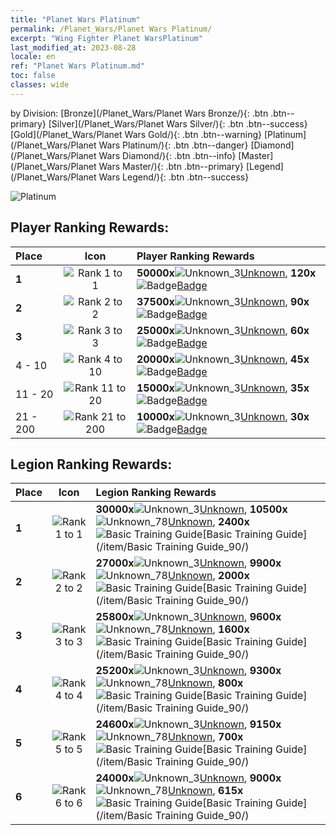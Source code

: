 ```yaml
---
title: "Planet Wars Platinum"
permalink: /Planet_Wars/Planet Wars Platinum/
excerpt: "Wing Fighter Planet WarsPlatinum"
last_modified_at: 2023-08-28
locale: en
ref: "Planet Wars Platinum.md"
toc: false
classes: wide
---
```


  by Division:   [Bronze](/Planet_Wars/Planet Wars Bronze/){: .btn .btn--primary}   [Silver](/Planet_Wars/Planet Wars Silver/){: .btn .btn--success}   [Gold](/Planet_Wars/Planet Wars Gold/){: .btn .btn--warning}   [Platinum](/Planet_Wars/Planet Wars Platinum/){: .btn .btn--danger}   [Diamond](/Planet_Wars/Planet Wars Diamond/){: .btn .btn--info}   [Master](/Planet_Wars/Planet Wars Master/){: .btn .btn--primary}   [Legend](/Planet_Wars/Planet Wars Legend/){: .btn .btn--success} 



  ![Platinum](/images/planet_wars/Platinum.png)

## Player Ranking Rewards:

  |  Place | Icon | Player Ranking Rewards |
  |:-------|:----:|:----------------|
  | **1** | ![Rank 1 to 1](/images/planet_wars/rank_1.png) | **50000x**![Unknown_3](/images/item/Settlement_Energy_p.png)[Unknown](/item/item_3/), **120x**![Badge](/images/item/Badge_p.png)[Badge](/item/Badge_94/) |
  | **2** | ![Rank 2 to 2](/images/planet_wars/rank_2.png) | **37500x**![Unknown_3](/images/item/Settlement_Energy_p.png)[Unknown](/item/item_3/), **90x**![Badge](/images/item/Badge_p.png)[Badge](/item/Badge_94/) |
  | **3** | ![Rank 3 to 3](/images/planet_wars/rank_3.png) | **25000x**![Unknown_3](/images/item/Settlement_Energy_p.png)[Unknown](/item/item_3/), **60x**![Badge](/images/item/Badge_p.png)[Badge](/item/Badge_94/) |
  | 4 - 10 | ![Rank 4 to 10](/images/planet_wars/rank_4.png) | **20000x**![Unknown_3](/images/item/Settlement_Energy_p.png)[Unknown](/item/item_3/), **45x**![Badge](/images/item/Badge_p.png)[Badge](/item/Badge_94/) |
  | 11 - 20 | ![Rank 11 to 20](/images/planet_wars/rank_5.png) | **15000x**![Unknown_3](/images/item/Settlement_Energy_p.png)[Unknown](/item/item_3/), **35x**![Badge](/images/item/Badge_p.png)[Badge](/item/Badge_94/) |
  | 21 - 200 | ![Rank 21 to 200](/images/planet_wars/rank_6.png) | **10000x**![Unknown_3](/images/item/Settlement_Energy_p.png)[Unknown](/item/item_3/), **30x**![Badge](/images/item/Badge_p.png)[Badge](/item/Badge_94/) |


## Legion Ranking Rewards:

  |  Place | Icon | Legion Ranking Rewards |
  |:-------|:----:|:----------------|
  | **1** | ![Rank 1 to 1](/images/planet_wars/rank_1.png) | **30000x**![Unknown_3](/images/item/Settlement_Energy_p.png)[Unknown](/item/item_3/), **10500x**![Unknown_78](/images/item/xqdz_icon6_p.png)[Unknown](/item/item_78/), **2400x**![Basic Training Guide](/images/item/Basic_Training_Guide_p.png)[Basic Training Guide](/item/Basic Training Guide_90/) |
  | **2** | ![Rank 2 to 2](/images/planet_wars/rank_2.png) | **27000x**![Unknown_3](/images/item/Settlement_Energy_p.png)[Unknown](/item/item_3/), **9900x**![Unknown_78](/images/item/xqdz_icon6_p.png)[Unknown](/item/item_78/), **2000x**![Basic Training Guide](/images/item/Basic_Training_Guide_p.png)[Basic Training Guide](/item/Basic Training Guide_90/) |
  | **3** | ![Rank 3 to 3](/images/planet_wars/rank_3.png) | **25800x**![Unknown_3](/images/item/Settlement_Energy_p.png)[Unknown](/item/item_3/), **9600x**![Unknown_78](/images/item/xqdz_icon6_p.png)[Unknown](/item/item_78/), **1600x**![Basic Training Guide](/images/item/Basic_Training_Guide_p.png)[Basic Training Guide](/item/Basic Training Guide_90/) |
  | **4** | ![Rank 4 to 4](/images/planet_wars/rank_4.png) | **25200x**![Unknown_3](/images/item/Settlement_Energy_p.png)[Unknown](/item/item_3/), **9300x**![Unknown_78](/images/item/xqdz_icon6_p.png)[Unknown](/item/item_78/), **800x**![Basic Training Guide](/images/item/Basic_Training_Guide_p.png)[Basic Training Guide](/item/Basic Training Guide_90/) |
  | **5** | ![Rank 5 to 5](/images/planet_wars/rank_5.png) | **24600x**![Unknown_3](/images/item/Settlement_Energy_p.png)[Unknown](/item/item_3/), **9150x**![Unknown_78](/images/item/xqdz_icon6_p.png)[Unknown](/item/item_78/), **700x**![Basic Training Guide](/images/item/Basic_Training_Guide_p.png)[Basic Training Guide](/item/Basic Training Guide_90/) |
  | **6** | ![Rank 6 to 6](/images/planet_wars/rank_6.png) | **24000x**![Unknown_3](/images/item/Settlement_Energy_p.png)[Unknown](/item/item_3/), **9000x**![Unknown_78](/images/item/xqdz_icon6_p.png)[Unknown](/item/item_78/), **615x**![Basic Training Guide](/images/item/Basic_Training_Guide_p.png)[Basic Training Guide](/item/Basic Training Guide_90/) |
